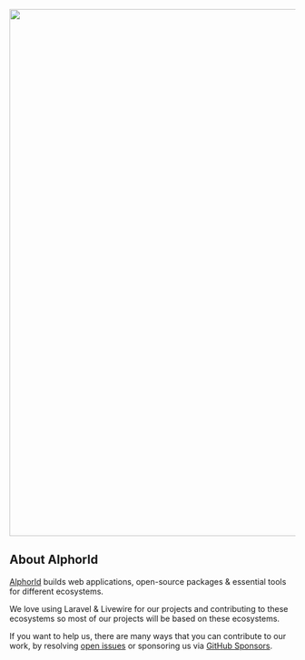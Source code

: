 <p align="center"><a href="https://www.alphorld.com" target="_blank"><img src="https://raw.githubusercontent.com/alphorld/art/master/alphorld-logo.png?raw=true" width="930"></a></p>

## About Alphorld

[Alphorld](https://www.alphorld.com) builds web applications, open-source packages & essential tools for different ecosystems.

We love using Laravel & Livewire for our projects and contributing to these ecosystems so most of our projects will be based on these ecosystems.

If you want to help us, there are many ways that you can contribute to our work, by resolving [open issues](https://github.com/issues?q=is%3Aopen+is%3Aissue+user%3Aalphorld+is%3Apublic) or sponsoring
us via [GitHub Sponsors](https://github.com/sponsors/alphorld).
